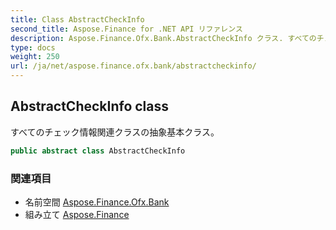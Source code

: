 ```yaml
---
title: Class AbstractCheckInfo
second_title: Aspose.Finance for .NET API リファレンス
description: Aspose.Finance.Ofx.Bank.AbstractCheckInfo クラス. すべてのチェック情報関連クラスの抽象基本クラス
type: docs
weight: 250
url: /ja/net/aspose.finance.ofx.bank/abstractcheckinfo/
---
```

## AbstractCheckInfo class

すべてのチェック情報関連クラスの抽象基本クラス。

```csharp
public abstract class AbstractCheckInfo
```

### 関連項目

* 名前空間 [Aspose.Finance.Ofx.Bank](../../aspose.finance.ofx.bank/)
* 組み立て [Aspose.Finance](../../)


